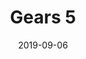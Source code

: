 ---
layout: album
date: 2019-09-06
title: Gears 5
developer: The Coalition
card-image: 18
card-offset: 0
banner-image: 12
banner-offset: 0
---